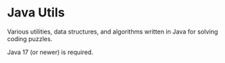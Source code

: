 # Java Utils

Various utilities, data structures, and algorithms written in Java for solving coding puzzles.

Java 17 (or newer) is required.
